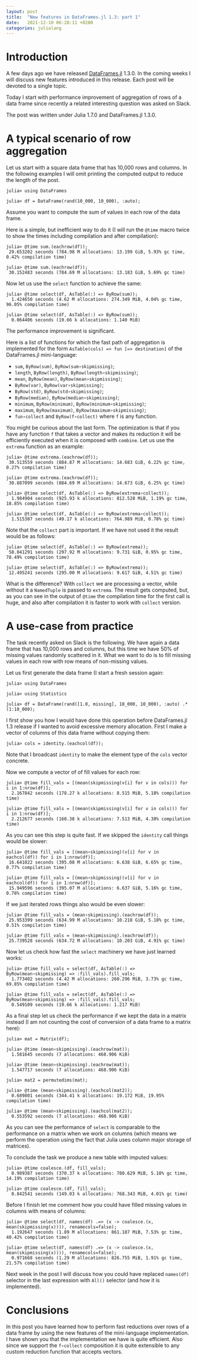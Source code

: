 ```yaml
---
layout: post
title:  "New features in DataFrames.jl 1.3: part 1"
date:   2021-12-10 06:28:11 +0200
categories: julialang
---
```


# Introduction

A few days ago we have released [DataFrames.jl][df] 1.3.0.
In the coming weeks I will discuss new features introduced in this release.
Each post will be devoted to a single topic.

Today I start with performance improvement of aggregation of rows of a data
frame since recently a related interesting question was asked on Slack.

The post was written under Julia 1.7.0 and DataFrames.jl 1.3.0.

# A typical scenario of row aggregation

Let us start with a square data frame that has 10,000 rows and columns.
In the following examples I will omit printing the computed output to reduce
the length of the post.

```
julia> using DataFrames

julia> df = DataFrame(rand(10_000, 10_000), :auto);
```

Assume you want to compute the sum of values in each row of the data frame.

Here is a simple, but inefficient way to do it (I will run the `@time` macro
twice to show the times including compilation and after compilation):

```
julia> @time sum.(eachrow(df));
 29.653202 seconds (784.98 M allocations: 13.199 GiB, 5.93% gc time, 0.42% compilation time)

julia> @time sum.(eachrow(df));
 30.152483 seconds (784.69 M allocations: 13.183 GiB, 5.69% gc time)

```

Now let us use the `select` function to achieve the same:

```
julia> @time select(df, AsTable(:) => ByRow(sum));
  1.424650 seconds (4.62 M allocations: 274.349 MiB, 4.04% gc time, 96.05% compilation time)

julia> @time select(df, AsTable(:) => ByRow(sum));
  0.064406 seconds (19.66 k allocations: 1.140 MiB)
```

The performance improvement is significant.

Here is a list of functions for
which the fast path of aggregation is implemented for the form
`AsTable(cols) => fun [=> destination]` of the DataFrames.jl mini-language:
* `sum`, `ByRow(sum)`, `ByRow(sum∘skipmissing)`;
* `length`, `ByRow(length)`, `ByRow(length∘skipmissing)`;
* `mean`, `ByRow(mean)`, `ByRow(mean∘skipmissing)`;
* `ByRow(var)`, `ByRow(var∘skipmissing)`;
* `ByRow(std)`, `ByRow(std∘skipmissing)`;
* `ByRow(median)`, `ByRow(median∘skipmissing)`;
* `minimum`, `ByRow(minimum)`, `ByRow(minimum∘skipmissing)`;
* `maximum`, `ByRow(maximum)`, `ByRow(maximum∘skipmissing)`;
* `fun∘collect` and `ByRow(f∘collect)` where `f` is any function.

You might be curious about the last form. The optimization is that if you have
any function `f` that takes a vector and makes its reduction it will be efficiently
executed when it is composed with `combine`. Let us use the `extrema` function
as an example:

```
julia> @time extrema.(eachrow(df));
 30.513559 seconds (884.87 M allocations: 14.683 GiB, 6.22% gc time, 0.27% compilation time)

julia> @time extrema.(eachrow(df));
 30.887099 seconds (884.69 M allocations: 14.673 GiB, 6.25% gc time)

julia> @time select(df, AsTable(:) => ByRow(extrema∘collect));
  1.984904 seconds (925.93 k allocations: 812.528 MiB, 1.19% gc time, 18.85% compilation time)

julia> @time select(df, AsTable(:) => ByRow(extrema∘collect));
  1.515307 seconds (49.17 k allocations: 764.989 MiB, 0.78% gc time)
```

Note that the `collect` part is important. If we have not used it the result
would be as follows:

```
julia> @time select(df, AsTable(:) => ByRow(extrema));
 58.041291 seconds (297.92 M allocations: 9.731 GiB, 0.95% gc time, 78.49% compilation time)

julia> @time select(df, AsTable(:) => ByRow(extrema));
 12.495241 seconds (295.00 M allocations: 9.617 GiB, 4.51% gc time)
```

What is the difference? With `collect` we are processing a vector, while without it
a `NamedTuple` is passed to `extrema`. The result gets computed, but, as you
can see in the output of `@time` the compilation time for the first call is huge,
and also after compilation it is faster to work with `collect` version.

# A use-case from practice

The task recently asked on Slack is the following. We have again a data frame
that has 10,000 rows and columns, but this time we have 50% of missing values
randomly scattered in it. What we want to do is to fill missing values in each
row with row means of non-missing values.

Let us first generate the data frame (I start a fresh session again:

```
julia> using DataFrames

julia> using Statistics

julia> df = DataFrame(rand([1.0, missing], 10_000, 10_000), :auto) .* (1:10_000);
```

I first show you how I would have done this operation before DataFrames.jl 1.3
release if I wanted to avoid excessive memory allocation. First I make a vector
of columns of this data frame without copying them:

```
julia> cols = identity.(eachcol(df));
```

Note that I broadcast `identity` to make the element type of the `cols` vector concrete.

Now we compute a vector of of fill values for each row:

```
julia> @time fill_vals = [(mean(skipmissing(v[i] for v in cols))) for i in 1:nrow(df)];
  2.167842 seconds (178.27 k allocations: 8.515 MiB, 5.18% compilation time)

julia> @time fill_vals = [(mean(skipmissing(v[i] for v in cols))) for i in 1:nrow(df)];
  2.212677 seconds (160.38 k allocations: 7.513 MiB, 4.38% compilation time)
```

As you can see this step is quite fast. If we skipped the `identity` call things
would be slower:

```
julia> @time fill_vals = [(mean∘skipmissing)(v[i] for v in eachcol(df)) for i in 1:nrow(df)];
 16.641022 seconds (395.08 M allocations: 6.638 GiB, 6.65% gc time, 0.77% compilation time)

julia> @time fill_vals = [(mean∘skipmissing)(v[i] for v in eachcol(df)) for i in 1:nrow(df)];
 15.949596 seconds (395.07 M allocations: 6.637 GiB, 5.16% gc time, 0.78% compilation time)
```

If we just iterated rows things also would be even slower:

```
julia> @time fill_vals = (mean∘skipmissing).(eachrow(df));
 25.953399 seconds (634.99 M allocations: 10.218 GiB, 5.18% gc time, 0.51% compilation time)

julia> @time fill_vals = (mean∘skipmissing).(eachrow(df));
 25.739528 seconds (634.72 M allocations: 10.203 GiB, 4.91% gc time)
```

Now let us check how fast the `select` machinery we have just learned works:

```
julia> @time fill_vals = select(df, AsTable(:) => ByRow(mean∘skipmissing) => :fill_vals).fill_vals;
  1.773402 seconds (4.42 M allocations: 260.296 MiB, 3.73% gc time, 69.85% compilation time)

julia> @time fill_vals = select(df, AsTable(:) => ByRow(mean∘skipmissing) => :fill_vals).fill_vals;
  0.549109 seconds (19.66 k allocations: 1.217 MiB)
```

As a final step let us check the performance if we kept the data in a matrix instead
(I am not counting the cost of conversion of a data frame to a matrix here):

```
julia> mat = Matrix(df);

julia> @time (mean∘skipmissing).(eachrow(mat));
  1.581645 seconds (7 allocations: 468.906 KiB)

julia> @time (mean∘skipmissing).(eachrow(mat));
  1.547717 seconds (7 allocations: 468.906 KiB)

julia> mat2 = permutedims(mat);

julia> @time (mean∘skipmissing).(eachcol(mat2));
  0.689801 seconds (344.41 k allocations: 19.172 MiB, 19.95% compilation time)

julia> @time (mean∘skipmissing).(eachcol(mat2));
  0.553592 seconds (7 allocations: 468.906 KiB)
```

As you can see the performance of `select` is comparable to the performance
on a matrix when we work on columns (which means we perform the operation using
the fact that Julia uses column major storage of matrices).

To conclude the task we produce a new table with imputed values:

```
julia> @time coalesce.(df, fill_vals);
  0.989387 seconds (370.37 k allocations: 780.629 MiB, 5.10% gc time, 14.19% compilation time)

julia> @time coalesce.(df, fill_vals);
  0.842541 seconds (149.03 k allocations: 768.343 MiB, 4.01% gc time)
```

Before I finish let me comment how you could have filled missing values in
columns with means of columns:

```
julia> @time select(df, names(df) .=> (x -> coalesce.(x, mean(skipmissing(x)))), renamecols=false);
  1.192647 seconds (1.89 M allocations: 861.187 MiB, 7.53% gc time, 40.42% compilation time)

julia> @time select(df, names(df) .=> (x -> coalesce.(x, mean(skipmissing(x)))), renamecols=false);
  0.971668 seconds (1.29 M allocations: 826.755 MiB, 1.91% gc time, 21.57% compilation time)
```

Next week in the post I will discuss how you could have replaced `names(df)`
selector in the last expression with `All()` selector (and how it
is implemented).

# Conclusions

In this post you have learned how to perform fast reductions over rows of
a data frame by using the new features of the mini-language implementation.
I have shown you that the implementation we have is quite efficient. Also since
we support the `f∘collect` composition it is quite extensible to any custom
reduction function that accepts vectors.

[df]: https://github.com/JuliaData/DataFrames.jl
